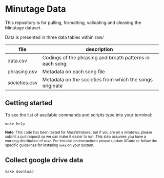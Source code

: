 # Minutage Data

This repository is for pulling, formatting, validating and cleaning the Minutage dataset.

Data is presented in three data tables within raw/

| file          | description                                              |
|---------------|----------------------------------------------------------|
| data.csv      | Codings of the phrasing and breath patterns in each song |
| phrasing.csv  | Metadata on each song file                               |
| societies.csv | Metadata on the societies from which the songs originate |


## Getting started

To see the list of available commands and scripts type into your terminal:

`make help`

<small><strong>Note:</strong> This code has been tested for Mac/Windows, but if you are on a windows, please submit a pull request so we can make it easier to run. This step assumes you have a working distribution of `make`. For installation instructions please update XCode or follow the specific guidelines for installing `make` on your system. </small>

## Collect google drive data

`make download`

